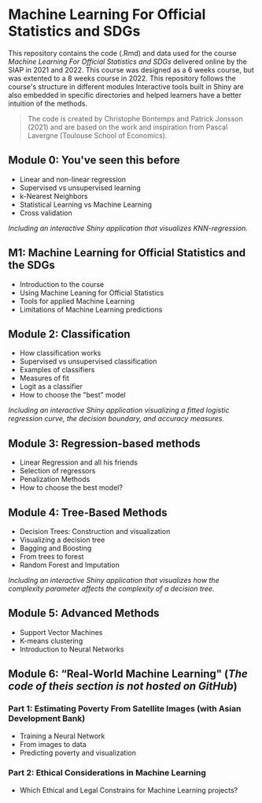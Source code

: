 # Machine Learning For Official Statistics and SDGs

This repository contains the code (.Rmd) and data used for the course *Machine Learning For Official Statistics and SDGs* delivered online by the SIAP in 2021 and 2022. This course was designed as a 6 weeks course, but was extented to a 8 weeks course in 2022. This repository follows the course's structure in different modules
Interactive tools built in Shiny are also embedded in specific directories and helped learners have a better intuition of the methods. 

> The code is created by Christophe Bontemps and Patrick Jonsson (2021) and are based on the work and inspiration from Pascal Lavergne (Toulouse School of Economics).

## Module 0: You've seen this before

- Linear and non-linear regression
- Supervised vs unsupervised learning
- k-Nearest Neighbors
- Statistical Learning vs Machine Learning
- Cross validation

*Including an interactive Shiny application that visualizes KNN-regression.*

## M1: Machine Learning for Official Statistics and the SDGs

- Introduction to the course
- Using Machine Leaning for Official Statistics
- Tools for applied Machine Learning
 - Limitations of Machine Learning predictions


## Module 2: Classification

- How classification works
- Supervised vs unsupervised classification
- Examples of classifiers
- Measures of fit
- Logit as a classifier
- How to choose the "best" model

*Including an interactive Shiny application visualizing a fitted logistic regression curve, the decision boundary, and accuracy measures.*

## Module 3: Regression-based methods

- Linear Regression and all his friends
- Selection of regressors
- Penalization Methods
- How to choose the best model?

## Module 4: Tree-Based Methods

- Decision Trees: Construction and visualization
- Visualizing a decision tree
- Bagging and Boosting
- From trees to forest
- Random Forest and Imputation

*Including an interactive Shiny application that visualizes how the complexity parameter affects the complexity of a decision tree.*

## Module 5: Advanced Methods

- Support Vector Machines
- K-means clustering
-	Introduction to Neural Networks

## Module 6: “Real-World Machine Learning" (*The code of theis section is not hosted on GitHub*)
### Part 1: Estimating Poverty From Satellite Images (with Asian Development Bank)
-	Training a Neural Network
-	From images to data
-	Predicting poverty and visualization

### Part 2:  Ethical Considerations in Machine Learning
-	Which Ethical and Legal Constrains for Machine Learning projects?
